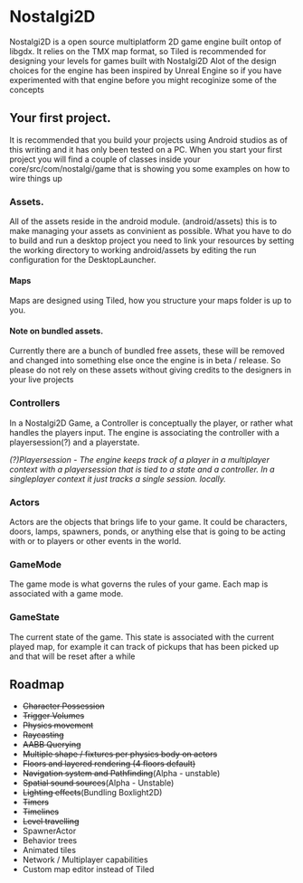 # Nostalgi2D
Nostalgi2D is a open source multiplatform 2D game engine built ontop of libgdx.
It relies on the TMX map format, so Tiled is recommended for designing your levels for games built with Nostalgi2D
Alot of the design choices for the engine has been inspired by Unreal Engine so if you have experimented with that engine before you might recoginize some of the concepts

## Your first project.
It is recommended that you build your projects using Android studios as of this writing and it has only been tested on a PC.
When you start your first project you will find a couple of classes inside your core/src/com/nostalgi/game that is showing you some examples on how to wire things up

### Assets.
All of the assets reside in the android module. (android/assets) this is to make managing your assets as convinient as possible.
What you have to do to build and run a desktop project you need to link your resources by setting the working directory to working android/assets by editing the run configuration for the DesktopLauncher.

#### Maps
Maps are designed using Tiled, how you structure your maps folder is up to you.

#### Note on bundled assets.
Currently there are a bunch of bundled free assets, these will be removed and changed into something else once the engine is in beta / release.
So please do not rely on these assets without giving credits to the designers in your live projects

### Controllers
In a Nostalgi2D Game, a Controller is conceptually the player, or rather what handles the players input. The engine is associating the controller with a playersession(?) and a playerstate.


<i>(?)Playersession - The engine keeps track of a player in a multiplayer context with a playersession that is tied to a state and a controller. In a singleplayer context it just tracks a single session. locally.</i>
### Actors
Actors are the objects that brings life to your game. It could be characters, doors, lamps, spawners, ponds, or anything else that is going to be acting with or to players or other events in the world.

### GameMode
The game mode is what governs the rules of your game. Each map is associated with a game mode.

### GameState
The current state of the game. This state is associated with the current played map, for example it can track of pickups that has been picked up and that will be reset after a while

## Roadmap
<ul>
<li><s>Character Possession</s></li>
<li><s>Trigger Volumes</s></li>
<li><s>Physics movement</s></li>
<li><s>Raycasting</s></li>
<li><s>AABB Querying</s></li>
<li><s>Multiple shape / fixtures per physics body on actors</s></li>
<li><s>Floors and layered rendering (4 floors default)</s></li>
<li><s>Navigation system and Pathfinding</s>(Alpha - unstable)</li>
<li><s>Spatial sound sources</s>(Alpha - Unstable)</li>
<li><s>Lighting effects</s>(Bundling Boxlight2D)</li>
<li><s>Timers</s></li>
<li><s>Timelines</s></li>
<li><s>Level travelling</s></li>
<li>SpawnerActor</li>
<li>Behavior trees</li>
<li>Animated tiles</li>
<li>Network / Multiplayer capabilities</li>
<li>Custom map editor instead of Tiled</li>
</ul>
